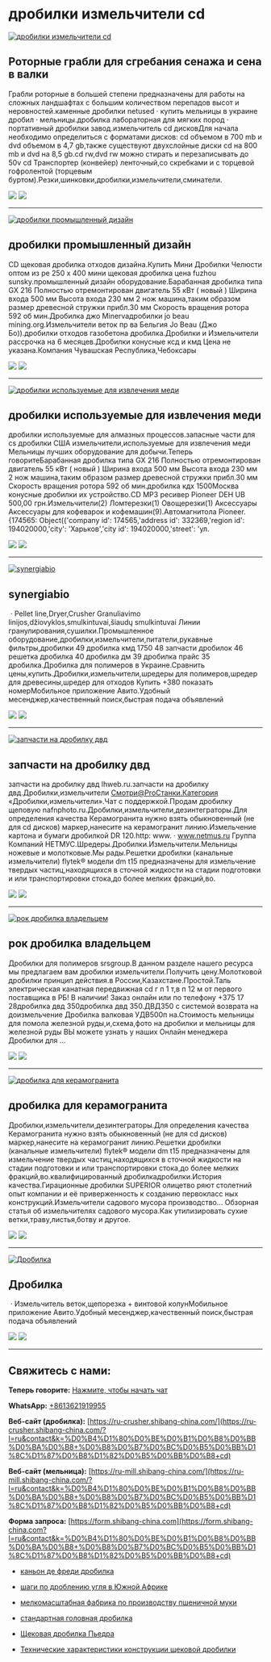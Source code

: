 # дробилки измельчители cd

<a href="https://swt.shibang-china.com/?l=ru&img&k=%D0%B4%D1%80%D0%BE%D0%B1%D0%B8%D0%BB%D0%BA%D0%B8+%D0%B8%D0%B7%D0%BC%D0%B5%D0%BB%D1%8C%D1%87%D0%B8%D1%82%D0%B5%D0%BB%D0%B8+cd" target="_blank">![дробилки измельчители cd](http://static.shibang-china.com/all-800x300/1440.jpg)</a>

## Роторные грабли для сгребания сенажа и сена в валки
Грабли роторные в большей степени предназначены для работы на сложных ландшафтах с большим количеством перепадов высот и неровностей.каменные дробилки netused &#183; купить мельницы в украине дробил &#183; мельницы.дробилка лабораторная для мягких пород &#183; портативный дробилки завод.измельчитель cd дисковДля начала необходимо определиться с форматами дисков: cd объемом в 700 mb и dvd объемом в 4,7 gb,также существуют двухслойные диски cd на 800 mb и dvd на 8,5 gb.cd rw,dvd rw можно стирать и перезаписывать до 50v cd Транспортер (конвейер) ленточный,со скребками и с торцевой гофролентой (торцевым буртом).Резки,шинковки,дробилки,измельчители,сминатели.


<a href="https://whatsapp.shibangsoft.com/WhatsApp.php" target="_blank" title="WhatsApp">![](http://static.shibang-china.com/icon/whatsapp.png)</a> <a href="https://swt.shibang-china.com/?l=ru&icon&k=%D0%B4%D1%80%D0%BE%D0%B1%D0%B8%D0%BB%D0%BA%D0%B8+%D0%B8%D0%B7%D0%BC%D0%B5%D0%BB%D1%8C%D1%87%D0%B8%D1%82%D0%B5%D0%BB%D0%B8+cd" target="_blank">![](http://static.shibang-china.com/icon/chat-ru.png)</a>

---

<a href="https://swt.shibang-china.com/?l=ru&img&k=%D0%B4%D1%80%D0%BE%D0%B1%D0%B8%D0%BB%D0%BA%D0%B8+%D0%B8%D0%B7%D0%BC%D0%B5%D0%BB%D1%8C%D1%87%D0%B8%D1%82%D0%B5%D0%BB%D0%B8+cd" target="_blank">![дробилки промышленный дизайн](http://static.shibang-china.com/all-800x300/116.jpg)</a>

## дробилки промышленный дизайн
CD щековая дробилка отходов дизайна.Купить Мини Дробилки Челюсти оптом из pe 250 x 400 мини щековая дробилка цена fuzhou sunsky.промышленный дизайн оборудование.Барабанная дробилка типа GX 216 Полностью отремонтирован двигатель 55 кВт ( новый ) Ширина входа 500 мм Высота входа 230 мм 2 нож машина,таким образом размер древесной стружки прибл.30 мм Скорость вращения ротора 592 об мин.Дробилка джо Minervaдробилки jo beau mining.org.Измельчители веток пр ва Бельгия Jo Beau (Джо Бо)).дробилки отходов газобетона дробилка.Дробилки и Измельчители рассрочка на 6 месяцев.Дробилки конусные ксд и кмд Цена не указана.Компания Чувашская Республика,Чебоксары


<a href="https://whatsapp.shibangsoft.com/WhatsApp.php" target="_blank" title="WhatsApp">![](http://static.shibang-china.com/icon/whatsapp.png)</a> <a href="https://swt.shibang-china.com/?l=ru&icon&k=%D0%B4%D1%80%D0%BE%D0%B1%D0%B8%D0%BB%D0%BA%D0%B8+%D0%B8%D0%B7%D0%BC%D0%B5%D0%BB%D1%8C%D1%87%D0%B8%D1%82%D0%B5%D0%BB%D0%B8+cd" target="_blank">![](http://static.shibang-china.com/icon/chat-ru.png)</a>

---

<a href="https://swt.shibang-china.com/?l=ru&img&k=%D0%B4%D1%80%D0%BE%D0%B1%D0%B8%D0%BB%D0%BA%D0%B8+%D0%B8%D0%B7%D0%BC%D0%B5%D0%BB%D1%8C%D1%87%D0%B8%D1%82%D0%B5%D0%BB%D0%B8+cd" target="_blank">![дробилки используемые для извлечения меди](http://static.shibang-china.com/all-800x300/993.jpg)</a>

## дробилки используемые для извлечения меди
дробилки используемые для алмазных процессов.запасные части для cs дробилки США измельчители,используемые для извлечения меди Мельницы лучших оборудование для добычи.Теперь говоритеБарабанная дробилка типа GX 216 Полностью отремонтирован двигатель 55 кВт ( новый ) Ширина входа 500 мм Высота входа 230 мм 2 нож машина,таким образом размер древесной стружки прибл.30 мм Скорость вращения ротора 592 об мин.дробилка кдх 1500Москва конусные дробилки их устройство.CD MP3 ресивер Pioneer DEH UB 500,00 грн.Измельчители(2) Ломтерезки(1) Овощерезки(1) Аксессуары Аксессуары для кофеварок и кофемашин(9).Автомагнитола Pioneer.{174565: Object({'company id': 174565,'address id': 332369,'region id': 194020000,'city': 'Харьков','city id': 194020000,'street': 'ул.


<a href="https://whatsapp.shibangsoft.com/WhatsApp.php" target="_blank" title="WhatsApp">![](http://static.shibang-china.com/icon/whatsapp.png)</a> <a href="https://swt.shibang-china.com/?l=ru&icon&k=%D0%B4%D1%80%D0%BE%D0%B1%D0%B8%D0%BB%D0%BA%D0%B8+%D0%B8%D0%B7%D0%BC%D0%B5%D0%BB%D1%8C%D1%87%D0%B8%D1%82%D0%B5%D0%BB%D0%B8+cd" target="_blank">![](http://static.shibang-china.com/icon/chat-ru.png)</a>

---

<a href="https://swt.shibang-china.com/?l=ru&img&k=%D0%B4%D1%80%D0%BE%D0%B1%D0%B8%D0%BB%D0%BA%D0%B8+%D0%B8%D0%B7%D0%BC%D0%B5%D0%BB%D1%8C%D1%87%D0%B8%D1%82%D0%B5%D0%BB%D0%B8+cd" target="_blank">![synergiabio](http://static.shibang-china.com/all-800x300/662.jpg)</a>

## synergiabio
&nbsp;&#0183;&#32;Pellet line,Dryer,Crusher Granuliavimo linijos,džiovyklos,smulkintuvai,šiaudų smulkintuvai Линии гранулирования,сушилки.Промышленное оборудование,дробилки,измельчители,питатели,рукавные фильтры,дробилки 49 дробилка кмд 1750 48 запчасти дробилок 46 решетка дробилка 40 дробилка дм 39 дробилка прайс 35 дробилка.Дробилка для полимеров в Украине.Сравнить цены,купить.Дробилки,измельчители,шредеры для полимеров,шредер для древесины,шредер для отходов Купить +380 показать номерМобильное приложение Авито.Удобный месенджер,качественный поиск,быстрая подача объявлений


<a href="https://whatsapp.shibangsoft.com/WhatsApp.php" target="_blank" title="WhatsApp">![](http://static.shibang-china.com/icon/whatsapp.png)</a> <a href="https://swt.shibang-china.com/?l=ru&icon&k=%D0%B4%D1%80%D0%BE%D0%B1%D0%B8%D0%BB%D0%BA%D0%B8+%D0%B8%D0%B7%D0%BC%D0%B5%D0%BB%D1%8C%D1%87%D0%B8%D1%82%D0%B5%D0%BB%D0%B8+cd" target="_blank">![](http://static.shibang-china.com/icon/chat-ru.png)</a>

---

<a href="https://swt.shibang-china.com/?l=ru&img&k=%D0%B4%D1%80%D0%BE%D0%B1%D0%B8%D0%BB%D0%BA%D0%B8+%D0%B8%D0%B7%D0%BC%D0%B5%D0%BB%D1%8C%D1%87%D0%B8%D1%82%D0%B5%D0%BB%D0%B8+cd" target="_blank">![запчасти на дробилку двд](http://static.shibang-china.com/all-800x300/564.jpg)</a>

## запчасти на дробилку двд
запчасти на дробилку двд lhweb.ru.запчасти на дробилку двд.Дробилки,измельчители Смотри@ProСтанки.Категория &#171;Дробилки,измельчители&#187;.Чат с поддержкой.Продам дробилку щеповую nafnphoto.ru.Дробилки,измельчители,дезинтеграторы.Для определения качества Керамогранита нужно взять обыкновенный (не для cd дисков) маркер,нанесите на керамогранит линию.Измельчение картона и бумаги дробилкой DR 120.http: www.&nbsp;&#0183;&#32;www.netmus.ru Группа Компаний НЕТМУС.Шредеры.Дробилки.Измельчители.Мельницы ножевые и молотковые.Мы рады.Решетки дробилки (канальные измельчители) flytek&#174; модели dm t15 предназначены для измельчение твердых частиц,находящихся в сточной жидкости на стадии подготовки и или транспортировки стока,до более мелких фракций,во.


<a href="https://whatsapp.shibangsoft.com/WhatsApp.php" target="_blank" title="WhatsApp">![](http://static.shibang-china.com/icon/whatsapp.png)</a> <a href="https://swt.shibang-china.com/?l=ru&icon&k=%D0%B4%D1%80%D0%BE%D0%B1%D0%B8%D0%BB%D0%BA%D0%B8+%D0%B8%D0%B7%D0%BC%D0%B5%D0%BB%D1%8C%D1%87%D0%B8%D1%82%D0%B5%D0%BB%D0%B8+cd" target="_blank">![](http://static.shibang-china.com/icon/chat-ru.png)</a>

---

<a href="https://swt.shibang-china.com/?l=ru&img&k=%D0%B4%D1%80%D0%BE%D0%B1%D0%B8%D0%BB%D0%BA%D0%B8+%D0%B8%D0%B7%D0%BC%D0%B5%D0%BB%D1%8C%D1%87%D0%B8%D1%82%D0%B5%D0%BB%D0%B8+cd" target="_blank">![рок дробилка владельцем](http://static.shibang-china.com/all-800x300/1410.jpg)</a>

## рок дробилка владельцем
Дробилки для полимеров srsgroup.В данном разделе нашего ресурса мы предлагаем вам дробилки измельчители.Получить цену.Молотковой дробилки принцип действия.в России,Казахстане.Простой.Таль электрическая канатная передвижная cd г п 1 т,в п 12 м от первого поставщика в РБ! В наличии! Заказ онлайн или по телефону +375 17 28дробилка двд 350дробилка двд 350.ДВД350 с системой возврата на доизмельчение Дробилка валковая УДВ500п на.Стоимость мельницы для помола железной руды,и,схема,фото на дробилки и мельницы для железной руды ВЫ можете узнать у наших Онлайн менеджера Дробилки для …


<a href="https://whatsapp.shibangsoft.com/WhatsApp.php" target="_blank" title="WhatsApp">![](http://static.shibang-china.com/icon/whatsapp.png)</a> <a href="https://swt.shibang-china.com/?l=ru&icon&k=%D0%B4%D1%80%D0%BE%D0%B1%D0%B8%D0%BB%D0%BA%D0%B8+%D0%B8%D0%B7%D0%BC%D0%B5%D0%BB%D1%8C%D1%87%D0%B8%D1%82%D0%B5%D0%BB%D0%B8+cd" target="_blank">![](http://static.shibang-china.com/icon/chat-ru.png)</a>

---

<a href="https://swt.shibang-china.com/?l=ru&img&k=%D0%B4%D1%80%D0%BE%D0%B1%D0%B8%D0%BB%D0%BA%D0%B8+%D0%B8%D0%B7%D0%BC%D0%B5%D0%BB%D1%8C%D1%87%D0%B8%D1%82%D0%B5%D0%BB%D0%B8+cd" target="_blank">![дробилка для керамогранита](http://static.shibang-china.com/all-800x300/1313.jpg)</a>

## дробилка для керамогранита
Дробилки,измельчители,дезинтеграторы.Для определения качества Керамогранита нужно взять обыкновенный (не для cd дисков) маркер,нанесите на керамогранит линию.Решетки дробилки (канальные измельчители) flytek&#174; модели dm t15 предназначены для измельчение твердых частиц,находящихся в сточной жидкости на стадии подготовки и или транспортировки стока,до более мелких фракций,во.квалифицированный дробилкадробилки.История качества.Гирационные дробилки SUPERIOR олицетво ряют столетний опыт компании и её приверженность к созданию первокласс ных конструкций.Измельчители садового мусора производство… Обзорная статья об измельчителях садового мусора.Как утилизировать сухие ветки,траву,листья,ботву и другое.


<a href="https://whatsapp.shibangsoft.com/WhatsApp.php" target="_blank" title="WhatsApp">![](http://static.shibang-china.com/icon/whatsapp.png)</a> <a href="https://swt.shibang-china.com/?l=ru&icon&k=%D0%B4%D1%80%D0%BE%D0%B1%D0%B8%D0%BB%D0%BA%D0%B8+%D0%B8%D0%B7%D0%BC%D0%B5%D0%BB%D1%8C%D1%87%D0%B8%D1%82%D0%B5%D0%BB%D0%B8+cd" target="_blank">![](http://static.shibang-china.com/icon/chat-ru.png)</a>

---

<a href="https://swt.shibang-china.com/?l=ru&img&k=%D0%B4%D1%80%D0%BE%D0%B1%D0%B8%D0%BB%D0%BA%D0%B8+%D0%B8%D0%B7%D0%BC%D0%B5%D0%BB%D1%8C%D1%87%D0%B8%D1%82%D0%B5%D0%BB%D0%B8+cd" target="_blank">![Дробилка](http://static.shibang-china.com/all-800x300/545.jpg)</a>

## Дробилка
&nbsp;&#0183;&#32;Измельчитель веток,щепорезка + винтовой колунМобильное приложение Авито.Удобный месенджер,качественный поиск,быстрая подача объявлений

<a href="https://whatsapp.shibangsoft.com/WhatsApp.php" target="_blank" title="WhatsApp">![](http://static.shibang-china.com/icon/whatsapp.png)</a> <a href="https://swt.shibang-china.com/?l=ru&icon&k=%D0%B4%D1%80%D0%BE%D0%B1%D0%B8%D0%BB%D0%BA%D0%B8+%D0%B8%D0%B7%D0%BC%D0%B5%D0%BB%D1%8C%D1%87%D0%B8%D1%82%D0%B5%D0%BB%D0%B8+cd" target="_blank">![](http://static.shibang-china.com/icon/chat-ru.png)</a>

---
## Свяжитесь с нами:

**Теперь говорите:** [Нажмите, чтобы начать чат](https://swt.shibang-china.com?l=ru&contact&k=%D0%B4%D1%80%D0%BE%D0%B1%D0%B8%D0%BB%D0%BA%D0%B8+%D0%B8%D0%B7%D0%BC%D0%B5%D0%BB%D1%8C%D1%87%D0%B8%D1%82%D0%B5%D0%BB%D0%B8+cd)

**WhatsApp:**  [+8613621919955](https://whatsapp.shibangsoft.com/WhatsApp.php)

**Веб-сайт (дробилка):** [https://ru-crusher.shibang-china.com/](https://ru-crusher.shibang-china.com/?l=ru&contact&k=%D0%B4%D1%80%D0%BE%D0%B1%D0%B8%D0%BB%D0%BA%D0%B8+%D0%B8%D0%B7%D0%BC%D0%B5%D0%BB%D1%8C%D1%87%D0%B8%D1%82%D0%B5%D0%BB%D0%B8+cd)

**Веб-сайт (мельница):** [https://ru-mill.shibang-china.com/](https://ru-mill.shibang-china.com/?l=ru&contact&k=%D0%B4%D1%80%D0%BE%D0%B1%D0%B8%D0%BB%D0%BA%D0%B8+%D0%B8%D0%B7%D0%BC%D0%B5%D0%BB%D1%8C%D1%87%D0%B8%D1%82%D0%B5%D0%BB%D0%B8+cd)

**Форма запроса:** [https://form.shibang-china.com](https://form.shibang-china.com?l=ru&contact&k=%D0%B4%D1%80%D0%BE%D0%B1%D0%B8%D0%BB%D0%BA%D0%B8+%D0%B8%D0%B7%D0%BC%D0%B5%D0%BB%D1%8C%D1%87%D0%B8%D1%82%D0%B5%D0%BB%D0%B8+cd)

* [каньон де фреди дробилка](../121/%D0%BA%D0%B0%D0%BD%D1%8C%D0%BE%D0%BD%20%D0%B4%D0%B5%20%D1%84%D1%80%D0%B5%D0%B4%D0%B8%20%D0%B4%D1%80%D0%BE%D0%B1%D0%B8%D0%BB%D0%BA%D0%B0.md)

* [шаги по дроблению угля в Южной Африке](../121/%D1%88%D0%B0%D0%B3%D0%B8%20%D0%BF%D0%BE%20%D0%B4%D1%80%D0%BE%D0%B1%D0%BB%D0%B5%D0%BD%D0%B8%D1%8E%20%D1%83%D0%B3%D0%BB%D1%8F%20%D0%B2%20%D0%AE%D0%B6%D0%BD%D0%BE%D0%B9%20%D0%90%D1%84%D1%80%D0%B8%D0%BA%D0%B5.md)

* [мелкомасштабная фабрика по производству пшеничной муки](../124/%D0%BC%D0%B5%D0%BB%D0%BA%D0%BE%D0%BC%D0%B0%D1%81%D1%88%D1%82%D0%B0%D0%B1%D0%BD%D0%B0%D1%8F%20%D1%84%D0%B0%D0%B1%D1%80%D0%B8%D0%BA%D0%B0%20%D0%BF%D0%BE%20%D0%BF%D1%80%D0%BE%D0%B8%D0%B7%D0%B2%D0%BE%D0%B4%D1%81%D1%82%D0%B2%D1%83%20%D0%BF%D1%88%D0%B5%D0%BD%D0%B8%D1%87%D0%BD%D0%BE%D0%B9%20%D0%BC%D1%83%D0%BA%D0%B8.md)

* [стандартная головная дробилка](../124/%D1%81%D1%82%D0%B0%D0%BD%D0%B4%D0%B0%D1%80%D1%82%D0%BD%D0%B0%D1%8F%20%D0%B3%D0%BE%D0%BB%D0%BE%D0%B2%D0%BD%D0%B0%D1%8F%20%D0%B4%D1%80%D0%BE%D0%B1%D0%B8%D0%BB%D0%BA%D0%B0.md)

* [Щековая дробилка Пьедра](../122/%D0%A9%D0%B5%D0%BA%D0%BE%D0%B2%D0%B0%D1%8F%20%D0%B4%D1%80%D0%BE%D0%B1%D0%B8%D0%BB%D0%BA%D0%B0%20%D0%9F%D1%8C%D0%B5%D0%B4%D1%80%D0%B0.md)

* [Технические характеристики конструкции щековой дробилки](../121/%D0%A2%D0%B5%D1%85%D0%BD%D0%B8%D1%87%D0%B5%D1%81%D0%BA%D0%B8%D0%B5%20%D1%85%D0%B0%D1%80%D0%B0%D0%BA%D1%82%D0%B5%D1%80%D0%B8%D1%81%D1%82%D0%B8%D0%BA%D0%B8%20%D0%BA%D0%BE%D0%BD%D1%81%D1%82%D1%80%D1%83%D0%BA%D1%86%D0%B8%D0%B8%20%D1%89%D0%B5%D0%BA%D0%BE%D0%B2%D0%BE%D0%B9%20%D0%B4%D1%80%D0%BE%D0%B1%D0%B8%D0%BB%D0%BA%D0%B8.md)